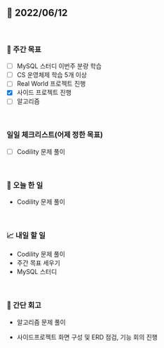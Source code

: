 ## 📅 2022/06/12

<br/>

### 🏹 주간 목표

- [ ] MySQL 스터디 이번주 분량 학습
- [ ] CS 운영체제 학습 5개 이상
- [ ] Real World 프로젝트 진행
- [x] 사이드 프로젝트 진행
- [ ] 알고리즘

<br/>

### 일일 체크리스트(어제 정한 목표)

- [ ] Codility 문제 풀이

<br/>

### 💯 오늘 한 일

- Codility 문제 풀이

<br/>

### 📈 내일 할 일

- Codility 문제 풀이
- 주간 목표 세우기
- MySQL 스터디

<br/>

### 🧐 간단 회고

- 알고리즘 문제 풀이


- 사이드프로젝트 화면 구성 및 ERD 점검, 기능 회의 진행